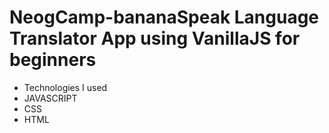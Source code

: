 # NeogCamp-bananaSpeak Language Translator App using VanillaJS for beginners<br />
* Technologies I used  <br />
* JAVASCRIPT
* CSS
* HTML
